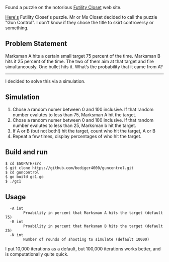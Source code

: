 Found a puzzle on the notorious [Futility Closet](https://www.futilitycloset.com/) web site.

[Here's](https://www.futilitycloset.com/2025/01/15/gun-control-2/) Futility Closet's puzzle.
Mr or Ms Closet decided to call the puzzle "Gun Control".
I don't know if they chose the title to skirt controversy or something.

## Problem Statement

Marksman A hits a certain small target 75 percent of the time.
Marksman B hits it 25 percent of the time.
The two of them aim at that target and fire simultaneously.
One bullet hits it.
What’s the probability that it came from A?

<!-- 90% of the time, why do you ask? -->

---

I decided to solve this via a simulation.

## Simulation

1. Chose a random numer between 0 and 100 inclusive.
If that random number evalutes to less than 75, Marksman A hit the target.
2. Chose a random numer between 0 and 100 inclusive.
If that random number evalutes to less than 25, Marksman b hit the target.
3. If A or B (but not both!) hit the target, count who hit the target,
A or B
4. Repeat a few times, display percentages of who hit the target.

## Build and run

```
$ cd $GOPATH/src
$ git clone https://github.com/bediger4000/guncontrol.git
$ cd guncontrol
$ go build gc1.go
$ ./gc1
```

## Usage

```
  -A int
        Proability in percent that Marksman A hits the target (default 75)
  -B int
        Proability in percent that Marksman B hits the target (default 25)
  -N int
        Number of rounds of shooting to simulate (default 10000)
```

I put 10,000 iterations as a default, but 100,000 iterations works better,
and is computationally quite quick.
